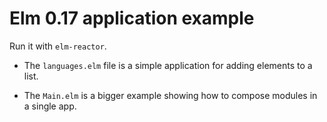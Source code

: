 # Elm 0.17 application example

Run it with `elm-reactor`.

* The `languages.elm` file is a simple application for adding elements to a list.

* The `Main.elm` is a bigger example showing how to compose modules in a single app.
